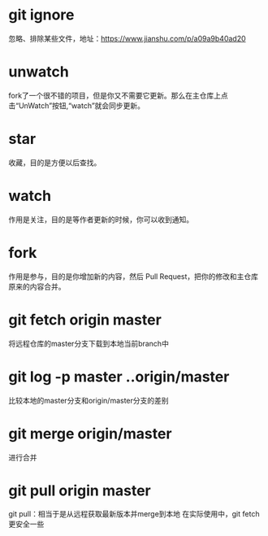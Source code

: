 # git ignore
 忽略、排除某些文件，地址：https://www.jianshu.com/p/a09a9b40ad20
# unwatch  
fork了一个很不错的项目，但是你又不需要它更新。那么在主仓库上点击“UnWatch”按钮,“watch”就会同步更新。
# star  
收藏，目的是方便以后查找。
# watch  
作用是关注，目的是等作者更新的时候，你可以收到通知。
# fork  
作用是参与，目的是你增加新的内容，然后 Pull Request，把你的修改和主仓库原来的内容合并。
# git fetch origin master 
将远程仓库的master分支下载到本地当前branch中
# git log -p master  ..origin/master 
比较本地的master分支和origin/master分支的差别
# git merge origin/master 
进行合并
# git pull origin master
git pull：相当于是从远程获取最新版本并merge到本地
在实际使用中，git fetch更安全一些